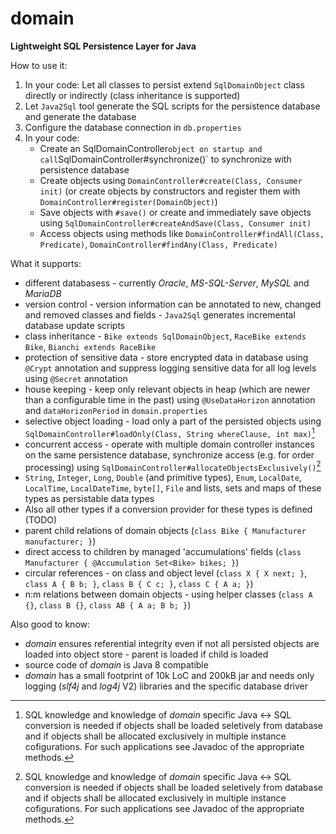 # domain
**Lightweight SQL Persistence Layer for Java**

How to use it:
1) In your code: Let all classes to persist extend `SqlDomainObject` class directly or indirectly (class inheritance is supported)
2) Let `Java2Sql` tool generate the SQL scripts for the persistence database and generate the database
4) Configure the database connection in `db.properties`
5) In your code:
   - Create an SqlDomainController` object on startup and call `SqlDomainController#synchronize()` to synchronize with persistence database
   - Create objects using `DomainController#create(Class, Consumer init)` (or create objects by constructors and register them with `DomainController#register(DomainObject)`)
   - Save objects with `#save()` or create and immediately save objects using `SqlDomainController#createAndSave(Class, Consumer init)`
   - Access objects using methods like `DomainController#findAll(Class, Predicate)`, `DomainController#findAny(Class, Predicate)`

What it supports:
- different databasess - currently *Oracle*, *MS-SQL-Server*, *MySQL* and *MariaDB*
- version control - version information can be annotated to new, changed and removed classes and fields - `Java2Sql` generates incremental database update scripts 
- class inheritance - `Bike extends SqlDomainObject`, `RaceBike extends Bike`, `Bianchi extends RaceBike`
- protection of sensitive data - store encrypted data in database using `@Crypt` annotation and suppress logging sensitive data for all log levels using `@Secret` annotation
- house keeping - keep only relevant objects in heap (which are newer than a configurable time in the past) using `@UseDataHorizon` annotation and `dataHorizonPeriod` in `domain.properties`  
- selective object loading - load only a part of the persisted objects using `SqlDomainController#loadOnly(Class, String whereClause, int max)`[^1]
- concurrent access - operate with multiple domain controller instances on the same persistence database, synchronize access (e.g. for order processing) using `SqlDomainController#allocateObjectsExclusively()`[^1]
- `String`, `Integer`, `Long`, `Double` (and primitive types), `Enum`, `LocalDate`, `LocalTime`, `LocalDateTime`, `byte[]`, `File` and lists, sets and maps of these types as persistable data types
- Also all other types if a conversion provider for these types is defined (TODO)
- parent child relations of domain objects (`class Bike { Manufacturer manufacturer; }`)
- direct access to children by managed 'accumulations' fields (`class Manufacturer { @Accumulation Set<Bike> bikes; }`)
- circular references - on class and object level (`class X { X next; }`, `class A { B b; }`, `class B { C c; }`, `class C { A a; }`)
- n:m relations between domain objects - using helper classes (`class A {}`, `class B {}`, `class AB { A a; B b; }`)

[^1]: SQL knowledge and knowledge of *domain* specific Java <-> SQL conversion is needed if objects shall be loaded seletively from database and if objects shall be allocated exclusively in multiple instance cofigurations. For such applications see Javadoc of the appropriate methods.

Also good to know:
- *domain* ensures referential integrity even if not all persisted objects are loaded into object store - parent is loaded if child is loaded
- source code of *domain* is Java 8 compatible
- *domain* has a small footprint of 10k LoC and 200kB jar and needs only logging (*slf4j* and *log4j* V2) libraries and the specific database driver

